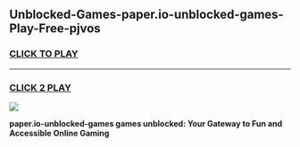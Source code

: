 
## Unblocked-Games-paper.io-unblocked-games-Play-Free-pjvos
<h3>
<a href="https://premium76.site?title=paper.io-unblocked-games&ref=15A">CLICK TO PLAY</a></h3>
<hr>

<h3>
<a href="https://premium76.site?title=paper.io-unblocked-games&ref=15A">CLICK 2 PLAY</a>
  
</h3>

<a href="https://premium76.site?title=paper.io-unblocked-games&ref=15A"><img src="https://clearcache.store/games.png"></a>


**paper.io-unblocked-games games unblocked: Your Gateway to Fun and Accessible Online Gaming**
